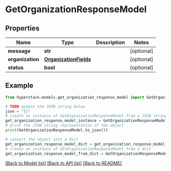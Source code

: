 # GetOrganizationResponseModel


## Properties

Name | Type | Description | Notes
------------ | ------------- | ------------- | -------------
**message** | **str** |  | [optional] 
**organization** | [**OrganizationFields**](OrganizationFields.md) |  | [optional] 
**status** | **bool** |  | [optional] 

## Example

```python
from hyperstack.models.get_organization_response_model import GetOrganizationResponseModel

# TODO update the JSON string below
json = "{}"
# create an instance of GetOrganizationResponseModel from a JSON string
get_organization_response_model_instance = GetOrganizationResponseModel.from_json(json)
# print the JSON string representation of the object
print(GetOrganizationResponseModel.to_json())

# convert the object into a dict
get_organization_response_model_dict = get_organization_response_model_instance.to_dict()
# create an instance of GetOrganizationResponseModel from a dict
get_organization_response_model_from_dict = GetOrganizationResponseModel.from_dict(get_organization_response_model_dict)
```
[[Back to Model list]](../README.md#documentation-for-models) [[Back to API list]](../README.md#documentation-for-api-endpoints) [[Back to README]](../README.md)


